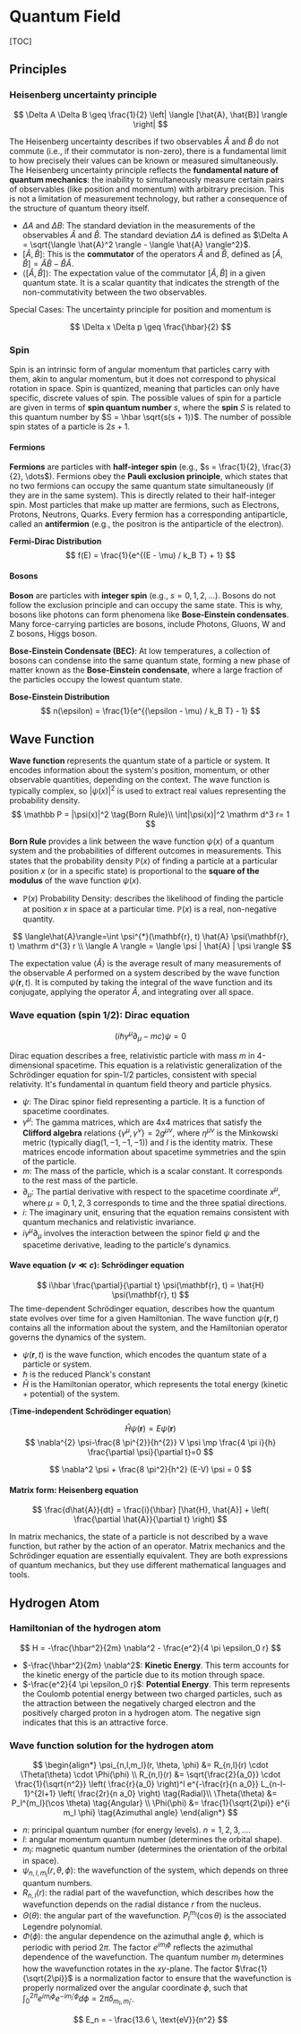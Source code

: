 # Quantum Field

[TOC]



## Principles


### Heisenberg uncertainty principle

$$
\Delta A \Delta B \geq \frac{1}{2} \left| \langle [\hat{A}, \hat{B}] \rangle \right|
$$


The Heisenberg uncertainty describes if two observables $\hat{A}$ and $\hat{B}$ do not commute (i.e., if their commutator is non-zero), there is a fundamental limit to how precisely their values can be known or measured simultaneously. The Heisenberg uncertainty principle reflects the **fundamental nature of quantum mechanics**: the inability to simultaneously measure certain pairs of observables (like position and momentum) with arbitrary precision. This is not a limitation of measurement technology, but rather a consequence of the structure of quantum theory itself.

- $\Delta A$ and $\Delta B$: The standard deviation in the measurements of the observables $\hat{A}$ and $\hat{B}$. The standard deviation $\Delta A$ is defined as $\Delta A = \sqrt{\langle \hat{A}^2 \rangle - \langle \hat{A} \rangle^2}$.
- $[\hat{A}, \hat{B}]$: This is the **commutator** of the operators $\hat{A}$ and $\hat{B}$, defined as $[\hat{A}, \hat{B}] = \hat{A}\hat{B} - \hat{B}\hat{A}$.
- $\langle [\hat{A}, \hat{B}] \rangle$: The expectation value of the commutator $[\hat{A}, \hat{B}]$ in a given quantum state. It is a scalar quantity that indicates the strength of the non-commutativity between the two observables.

Special Cases: The uncertainty principle for position and momentum is

$$
\Delta x \Delta p \geq \frac{\hbar}{2}
$$

### Spin

Spin is an intrinsic form of angular momentum that particles carry with them, akin to angular momentum, but it does not correspond to physical rotation in space. Spin is quantized, meaning that particles can only have specific, discrete values of spin. The possible values of spin for a particle are given in terms of **spin quantum number** $s$, where the **spin** $S$ is related to this quantum number by $S = \hbar \sqrt{s(s + 1)}$. The number of possible spin states of a particle is $2s + 1$.

#### Fermions

**Fermions** are particles with **half-integer spin** (e.g., $s = \frac{1}{2}, \frac{3}{2}, \dots$). Fermions obey the **Pauli exclusion principle**, which states that no two fermions can occupy the same quantum state simultaneously (if they are in the same system). This is directly related to their half-integer spin. Most particles that make up matter are fermions, such as Electrons, Protons, Neutrons, Quarks. Every fermion has a corresponding antiparticle, called an **antifermion** (e.g., the positron is the antiparticle of the electron).

**Fermi-Dirac Distribution**
$$
f(E) = \frac{1}{e^{(E - \mu) / k_B T} + 1}
$$


#### Bosons

**Boson** are particles with **integer spin** (e.g., $s = 0, 1, 2, \dots$). Bosons do not follow the exclusion principle and can occupy the same state. This is why, bosons like photons can form phenomena like **Bose-Einstein condensates**. Many force-carrying particles are bosons, include Photons, Gluons, W and Z bosons, Higgs boson.

**Bose-Einstein Condensate (BEC)**: At low temperatures, a collection of bosons can condense into the same quantum state, forming a new phase of matter known as the **Bose-Einstein condensate**, where a large fraction of the particles occupy the lowest quantum state.

**Bose-Einstein Distribution**
$$
n(\epsilon) = \frac{1}{e^{(\epsilon - \mu) / k_B T} - 1}
$$


## Wave Function

**Wave function** represents the quantum state of a particle or system. It encodes information about the system's position, momentum, or other observable quantities, depending on the context. The wave function is typically complex, so $|\psi(x)|^2$ is used to extract real values representing the probability density. 
$$
\mathbb P = |\psi(x)|^2 \tag{Born Rule}\\
\int|\psi(x)|^2 \mathrm d^3 r= 1
$$

**Born Rule** provides a link between the wave function $\psi(x)$ of a quantum system and the probabilities of different outcomes in measurements. This states that the probability density $\mathbb{P}(x)$ of finding a particle at a particular position $x$ (or in a specific state) is proportional to the **square of the modulus** of the wave function $\psi(x)$.

- $\mathbb{P}(x)$ Probability Density: describes the likelihood of finding the particle at position $x$ in space at a particular time. $\mathbb{P}(x)$ is a real, non-negative quantity.

$$
\langle\hat{A}\rangle=\int \psi^{*}(\mathbf{r}, t) \hat{A} \psi(\mathbf{r}, t) \mathrm d^{3} r  \\
\langle A \rangle = \langle \psi | \hat{A} | \psi \rangle
$$

The expectation value $\langle \hat{A} \rangle$ is the average result of many measurements of the observable $A$ performed on a system described by the wave function $\psi(\mathbf{r}, t)$. It is computed by taking the integral of the wave function and its conjugate, applying the operator $\hat{A}$, and integrating over all space.

### Wave equation (spin 1/2): Dirac equation

$$
(i \hbar \gamma^\mu \partial_\mu - m c) \psi = 0
$$

Dirac equation describes a free, relativistic particle with mass $m$ in 4-dimensional spacetime. This equation is a relativistic generalization of the Schrödinger equation for spin-1/2 particles, consistent with special relativity. It's fundamental in quantum field theory and particle physics.

- $\psi$: The Dirac spinor field representing a particle. It is a function of spacetime coordinates.
- $\gamma^\mu$: The gamma matrices, which are 4x4 matrices that satisfy the **Clifford algebra** relations $\{ \gamma^\mu, \gamma^\nu \} = 2g^{\mu\nu}$, where $\eta^{\mu\nu}$ is the Minkowski metric (typically $\text{diag}(1, -1, -1, -1)$) and $I$ is the identity matrix. These matrices encode information about spacetime symmetries and the spin of the particle.
- $m$: The mass of the particle, which is a scalar constant. It corresponds to the rest mass of the particle.
- $\partial_\mu$: The partial derivative with respect to the spacetime coordinate $x^\mu$, where $\mu = 0, 1, 2, 3$ corresponds to time and the three spatial directions.
- $i$: The imaginary unit, ensuring that the equation remains consistent with quantum mechanics and relativistic invariance.
- $i \gamma^\mu \partial_\mu$ involves the interaction between the spinor field $\psi$ and the spacetime derivative, leading to the particle's dynamics.


#### Wave equation ($v \ll c$): Schrödinger equation

$$
i\hbar \frac{\partial}{\partial t} \psi(\mathbf{r}, t) = \hat{H} \psi(\mathbf{r}, t)
$$
The time-dependent Schrödinger equation, describes how the quantum state evolves over time for a given Hamiltonian. The wave function $\psi(\mathbf{r}, t)$ contains all the information about the system, and the Hamiltonian operator governs the dynamics of the system.

- $\psi(\mathbf{r}, t)$ is the wave function, which encodes the quantum state of a particle or system.
- $\hbar$ is the reduced Planck's constant
- $\hat{H}$ is the Hamiltonian operator, which represents the total energy (kinetic + potential) of the system.

(**Time-independent Schrödinger equation**)

$$
\hat{H} \psi(\mathbf{r}) = E \psi(\mathbf{r})
$$
$$
\nabla^{2} \psi-\frac{8 \pi^{2}}{h^{2}} V \psi \mp \frac{4 \pi i}{h} \frac{\partial \psi}{\partial t}=0
$$

$$
\nabla^2 \psi + \frac{8 \pi^2}{h^2} (E-V) \psi = 0
$$

#### Matrix form: Heisenberg equation

$$
\frac{d\hat{A}}{dt} = \frac{i}{\hbar} [\hat{H}, \hat{A}] + \left( \frac{\partial \hat{A}}{\partial t} \right)
$$

In matrix mechanics, the state of a particle is not described by a wave function, but rather by the action of an operator. Matrix mechanics and the Schrödinger equation are essentially equivalent. They are both expressions of quantum mechanics, but they use different mathematical languages and tools.

## Hydrogen Atom

### Hamiltonian of the hydrogen atom

$$
H = -\frac{\hbar^2}{2m} \nabla^2 - \frac{e^2}{4 \pi \epsilon_0 r}
$$

- $-\frac{\hbar^2}{2m} \nabla^2$: **Kinetic Energy**. This term accounts for the kinetic energy of the particle due to its motion through space.
- $-\frac{e^2}{4 \pi \epsilon_0 r}$: **Potential Energy**. This term represents the Coulomb potential energy between two charged particles, such as the attraction between the negatively charged electron and the positively charged proton in a hydrogen atom. The negative sign indicates that this is an attractive force.

### Wave function solution for the hydrogen atom

$$
\begin{align*}
\psi_{n,l,m_l}(r, \theta, \phi) &= R_{n,l}(r) \cdot \Theta(\theta) \cdot \Phi(\phi)  \\
R_{n,l}(r) &= \sqrt{\frac{2}{a_0}} \cdot \frac{1}{\sqrt{n^2}} \left( \frac{r}{a_0} \right)^l e^{-\frac{r}{n a_0}} L_{n-l-1}^{2l+1} \left( \frac{2r}{n a_0} \right)  \tag{Radial}\\
\Theta(\theta) &= P_l^{m_l}(\cos \theta)  \tag{Angular}  \\
\Phi(\phi) &= \frac{1}{\sqrt{2\pi}} e^{i m_l \phi}  \tag{Azimuthal angle}
\end{align*}
$$

- $n$: principal quantum number (for energy levels). $n = 1, 2, 3, \dots$.
- $l$: angular momentum quantum number (determines the orbital shape).
- $m_l$: magnetic quantum number (determines the orientation of the orbital in space).
- $\psi_{n,l,m_l}(r, \theta, \phi)$: the wavefunction of the system, which depends on three quantum numbers.
- $R_{n,l}(r)$: the radial part of the wavefunction, which describes how the wavefunction depends on the radial distance $r$ from the nucleus.
- $\Theta(\theta)$: the angular part of the wavefunction. $P_l^{m_l}(\cos \theta)$ is the associated Legendre polynomial.
- $\Phi(\phi)$: the angular dependence on the azimuthal angle $\phi$, which is periodic with period $2\pi$. The factor $e^{i m_l \phi}$ reflects the azimuthal dependence of the wavefunction. The quantum number $m_l$ determines how the wavefunction rotates in the $xy$-plane. The factor $\frac{1}{\sqrt{2\pi}}$ is a normalization factor to ensure that the wavefunction is properly normalized over the angular coordinate $\phi$, such that $\int_0^{2\pi} e^{i m_l \phi} e^{-i m_l' \phi} d\phi = 2\pi \delta_{m_l,m_l'}$.

$$
E_n = - \frac{13.6 \, \text{eV}}{n^2}
$$
